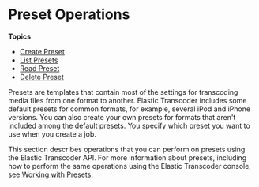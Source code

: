 # Preset Operations<a name="operations-presets"></a>

**Topics**
+ [Create Preset](create-preset.md)
+ [List Presets](list-presets.md)
+ [Read Preset](get-preset.md)
+ [Delete Preset](delete-preset.md)

Presets are templates that contain most of the settings for transcoding media files from one format to another\. Elastic Transcoder includes some default presets for common formats, for example, several iPod and iPhone versions\. You can also create your own presets for formats that aren't included among the default presets\. You specify which preset you want to use when you create a job\.

This section describes operations that you can perform on presets using the Elastic Transcoder API\. For more information about presets, including how to perform the same operations using the Elastic Transcoder console, see [Working with Presets](working-with-presets.md)\.